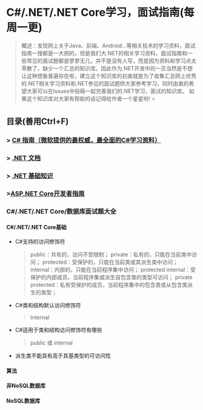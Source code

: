 # C#/.NET/.NET Core学习，面试指南(每周一更)
> 概述：发现网上关于Java、前端、Android...等相关技术的学习资料，面试指南一搜都是一大把的，但是我们大.NET的相关学习资料，面试指南和一些常见的面试题都是寥寥无几，并不是没有人写，而是因为资料和学习点太零散了，缺少一个汇总的知识库。因此作为.NET开发中的一员当然是不想让这种想象普遍存在啦，建立这个知识库的初衷就是为了收集汇总网上优秀的.NET相关学习资料和.NET参见的面试题供大家参考学习，同时由衷的希望大家可以在Issues中投稿一起完善我们的.NET学习，面试的知识库。
如果这个知识库对大家有帮助的话记得给作者一个星星哟! ⭐


## 目录(善用Ctrl+F)

### > [C# 指南（微软提供的最权威，最全面的C#学习资料）][1]
  [1]: https://docs.microsoft.com/zh-cn/dotnet/csharp/
### > [.NET 文档][3]
  [3]:https://docs.microsoft.com/zh-cn/dotnet/
### > [.NET 基础知识][2]
  [2]:https://docs.microsoft.com/zh-cn/dotnet/core/introduction
### >[ASP.NET Core开发者指南][4]
  [4]:https://github.com/MoienTajik/AspNetCore-Developer-Roadmap/blob/master/ReadMe.zh-Hans.md

### C#/.NET/.NET Core/数据库面试题大全
#### C#/.NET/.NET Core基础
*  C#支持的访问修饰符
   >public：共有的，访问不受限制；
private：私有的，只能在当前类中访问；
protected：受保护的，只能在当前类或其派生类中访问；
internal：内部的，只能在当前程序集中访问；
protected internal：受保护的内部成员，当前程序集或派生自包含类的类型可访问；
private protected：私有受保护的成员，当前程序集中的包含类或从包含类派生的类型；

*  C#类和结构默认访问修饰符
   > Internal
   
*  C#适用于类和结构访问修饰符有哪些
   > public 或 internal

*  派生类不能具有高于其基类型的可访问性

#### 算法



#### 非NoSQL数据库



#### NoSQL数据库















